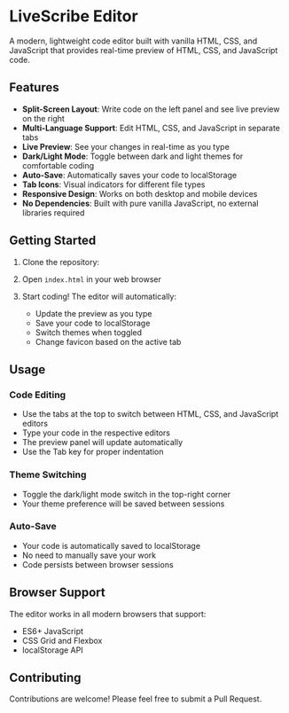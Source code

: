 # LiveScribe Editor

A modern, lightweight code editor built with vanilla HTML, CSS, and JavaScript that provides real-time preview of HTML, CSS, and JavaScript code.

## Features

- **Split-Screen Layout**: Write code on the left panel and see live preview on the right
- **Multi-Language Support**: Edit HTML, CSS, and JavaScript in separate tabs
- **Live Preview**: See your changes in real-time as you type
- **Dark/Light Mode**: Toggle between dark and light themes for comfortable coding
- **Auto-Save**: Automatically saves your code to localStorage
- **Tab Icons**: Visual indicators for different file types
- **Responsive Design**: Works on both desktop and mobile devices
- **No Dependencies**: Built with pure vanilla JavaScript, no external libraries required

## Getting Started

1. Clone the repository:
 
 
2. Open `index.html` in your web browser

3. Start coding! The editor will automatically:
   - Update the preview as you type
   - Save your code to localStorage
   - Switch themes when toggled
   - Change favicon based on the active tab

## Usage

### Code Editing
- Use the tabs at the top to switch between HTML, CSS, and JavaScript editors
- Type your code in the respective editors
- The preview panel will update automatically
- Use the Tab key for proper indentation

### Theme Switching
- Toggle the dark/light mode switch in the top-right corner
- Your theme preference will be saved between sessions

### Auto-Save
- Your code is automatically saved to localStorage
- No need to manually save your work
- Code persists between browser sessions

## Browser Support

The editor works in all modern browsers that support:
- ES6+ JavaScript
- CSS Grid and Flexbox
- localStorage API

## Contributing

Contributions are welcome! Please feel free to submit a Pull Request.
